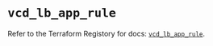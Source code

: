 # `vcd_lb_app_rule`

Refer to the Terraform Registory for docs: [`vcd_lb_app_rule`](https://registry.terraform.io/providers/vmware/vcd/3.10.0/docs/resources/lb_app_rule).
